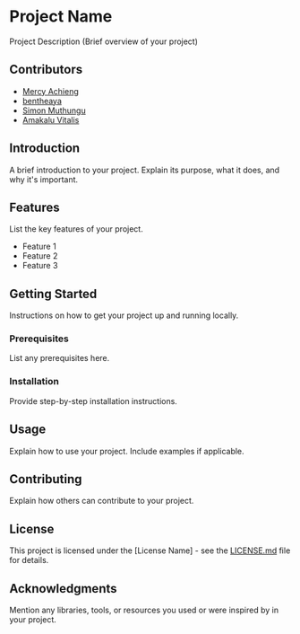 # Project Name

Project Description (Brief overview of your project)

## Contributors

- [Mercy Achieng](https://github.com/OkeyoMercy)
- [bentheaya](https://github.com/bentheayavalagu)
- [Simon Muthungu](https://github.com/simonmuthungu)
- [Amakalu Vitalis](https://github.com/MerVitz)
## Introduction

A brief introduction to your project. Explain its purpose, what it does, and why it's important.

## Features

List the key features of your project.

- Feature 1
- Feature 2
- Feature 3

## Getting Started

Instructions on how to get your project up and running locally.

### Prerequisites

List any prerequisites here.

### Installation

Provide step-by-step installation instructions.

## Usage

Explain how to use your project. Include examples if applicable.

## Contributing

Explain how others can contribute to your project.

## License

This project is licensed under the [License Name] - see the [LICENSE.md](LICENSE.md) file for details.

## Acknowledgments

Mention any libraries, tools, or resources you used or were inspired by in your project.
